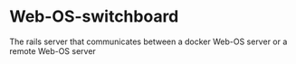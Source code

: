 # Web-OS-switchboard
The rails server that communicates between a docker Web-OS server or a remote Web-OS server
